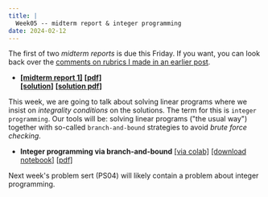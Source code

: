 ```yaml
---
title: |
  Week05 -- midterm report & integer programming
date: 2024-02-12
---
```


The first of two *midterm reports* is due this Friday. If you want,
you can look back over the [comments on rubrics I made in an earlier
post](resources--expectations-and-rubrics.html).

- [**[midterm report 1]**](/course-assignments/MidRep1--2024-02-16.html)
  [**[pdf]**](/course-assignments/MidRep1--2024-02-16.pdf)  
  [**[solution]**](/course-assignments/MidRep1--2024-02-16--solution.html)
  [**[solution pdf]**](/course-assignments/MidRep1--2024-02-16--solution.pdf)  


This week, we are going to talk about solving linear programs where we
insist on *integrality conditions* on the solutions. The term for this
is `integer programming`. Our tools will be: solving linear programs
("the usual way") together with so-called `branch-and-bound`
strategies to avoid *brute force checking*.

- **Integer programming via branch-and-bound**
  [[via colab]](https://colab.research.google.com/github/gmcninch-tufts/2024-Sp-Math087/blob/main/course-content/week05-01--branch-and-bound.ipynb)
  [[download notebook]](/course-content/week05-01--branch-and-bound.ipynb) 
  [[pdf]](/course-content/week05-01--branch-and-bound.pdf)   

Next week's problem sert (PS04) will likely contain a problem about integer programming.
